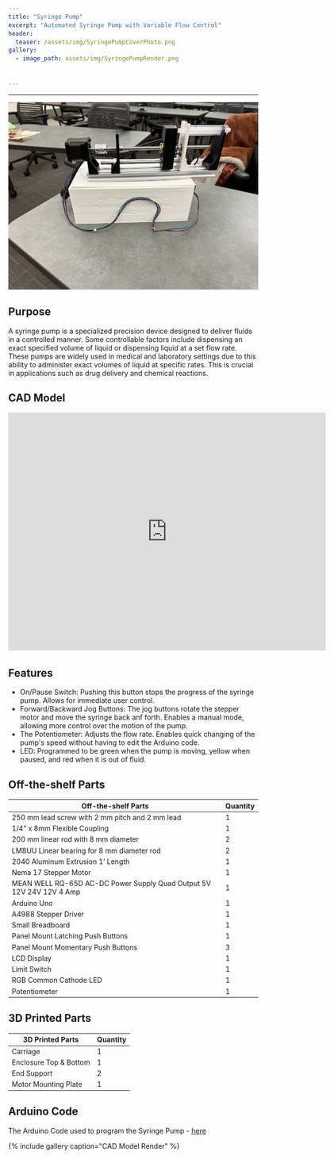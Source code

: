 ```yaml
---
title: "Syringe Pump"
excerpt: "Automated Syringe Pump with Variable Flow Control"
header:
  teaser: /assets/img/SyringePumpCoverPhoto.png
gallery:
  - image_path: assets/img/SyringePumpRender.png

   
---
```

---
![Syringe Pump Cover Photo](/assets/img/SyringePumpCoverPhoto.png)


## Purpose

A syringe pump is a specialized precision device designed to deliver fluids in a controlled manner. Some controllable factors include dispensing an exact specified volume of liquid or dispensing liquid at a set flow rate. These pumps are widely used in medical and laboratory settings due to this ability to administer exact volumes of liquid at specific rates. This is crucial in applications such as drug delivery and chemical reactions.

## CAD Model
<iframe src="https://vanderbilt643.autodesk360.com/shares/public/SH286ddQT78850c0d8a48c8428571d48595c?mode=embed" width="640" height="480" allowfullscreen="true" webkitallowfullscreen="true" mozallowfullscreen="true"  frameborder="0"></iframe>

## Features

* On/Pause Switch: Pushing this button stops the progress of the syringe pump. Allows for immediate user control.
* Forward/Backward Jog Buttons: The jog buttons rotate the stepper motor and move the syringe back anf forth. Enables a manual mode, allowing more control over the motion of the pump. 
* The Potentiometer: Adjusts the flow rate. Enables quick changing of the pump's speed without having to edit the Arduino code.
* LED: Programmed to be green when the pump is moving, yellow when paused, and red when it is out of fluid.

## Off-the-shelf Parts

| Off-the-shelf Parts                                                   | Quantity |
|-----------------------------------------------------------------------|----------|
| 250 mm lead screw with 2 mm pitch and 2 mm lead	                      | 1        |
| 1/4” x 8mm Flexible Coupling	                                        | 1        |
| 200 mm linear rod with 8 mm diameter                                  | 2        |
| LM8UU Linear bearing for 8 mm diameter rod                            | 2        |
| 2040 Aluminum Extrusion 1’ Length	                                    | 1        |
| Nema 17 Stepper Motor	                                                | 1        |
| MEAN WELL RQ-65D AC-DC Power Supply Quad Output 5V 12V 24V 12V 4 Amp	| 1        |
| Arduino Uno                                                         	| 1        |
| A4988 Stepper Driver                                                	| 1        |
| Small Breadboard	                                                    | 1        |
| Panel Mount Latching Push Buttons	                                    | 1        |
| Panel Mount Momentary Push Buttons                                   	| 3        |
| LCD Display	                                                          | 1        |
| Limit Switch                                                         	| 1        |
| RGB Common Cathode LED	                                              | 1        |
| Potentiometer	                                                        | 1        |

## 3D Printed Parts

| 3D Printed Parts       | Quantity |
|------------------------|----------|
| Carriage	             | 1        |
| Enclosure Top & Bottom | 1        |
| End Support            | 2        |
| Motor Mounting Plate   | 1        |

## Arduino Code

The Arduino Code used to program the Syringe Pump - [here](https://github.com/TylerMcMahonCreate/TylerMcMahonCreate.github.io/blob/main/assets/syringe-code)

{% include gallery caption="CAD Model Render" %}

